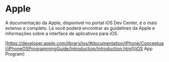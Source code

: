 Apple
======

A documentação da Apple, disponível no portal iOS Dev Center, é o mais extenso e completo. Lá você poderá encontrar
as guidelines da Apple e informações sobre a interface de aplicativos para iOS.

[https://developer.apple.com/library/ios/#documentation/iPhone/Conceptual/iPhoneOSProgrammingGuide/Introduction/Introduction.html](iOS App Program)

